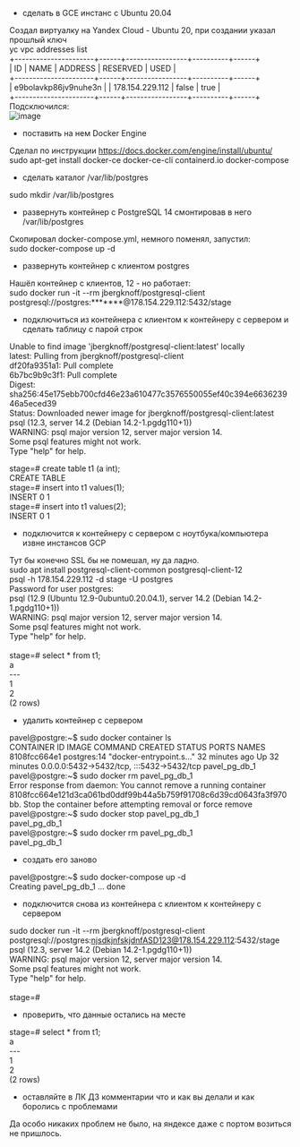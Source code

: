 - сделать в GCE инстанс с Ubuntu 20.04

Создал виртуалку на Yandex Cloud - Ubuntu 20, при создании указал прошлый ключ<BR>
 yc vpc addresses list<BR>
+----------------------+------+-----------------+----------+------+<BR>
|          ID          | NAME |     ADDRESS     | RESERVED | USED |<BR>
+----------------------+------+-----------------+----------+------+<BR>
| e9bolavkp86jv9nuhe3n |      | 178.154.229.112 | false    | true |<BR>
+----------------------+------+-----------------+----------+------+<BR>
 Подсключился:<BR>
  ![image](https://user-images.githubusercontent.com/16693077/158060193-12646254-3c74-4cc5-8eef-1f8e0593e9e1.png)

- поставить на нем Docker Engine
 
 Сделал по инструкции https://docs.docker.com/engine/install/ubuntu/<BR>
 sudo apt-get install docker-ce docker-ce-cli containerd.io docker-compose
- сделать каталог /var/lib/postgres
 
 sudo mkdir /var/lib/postgres
- развернуть контейнер с PostgreSQL 14 смонтировав в него /var/lib/postgres
 
 Скопировал docker-compose.yml, немного поменял, запустил:<BR>
 sudo docker-compose up -d
- развернуть контейнер с клиентом postgres
 
 Нашёл контейнер с клиентов, 12 - но работает:<BR>
 sudo docker run -it --rm jbergknoff/postgresql-client postgresql://postgres:*******@178.154.229.112:5432/stage 
- подключиться из контейнера с клиентом к контейнеру с сервером и сделать таблицу с парой строк

 Unable to find image 'jbergknoff/postgresql-client:latest' locally<BR>
latest: Pulling from jbergknoff/postgresql-client<BR>
df20fa9351a1: Pull complete<BR>
6b7bc9b9c3f1: Pull complete<BR>
Digest: sha256:45e175ebb700cfd46e23a610477c3576550055ef40c394e663623946a5eced39<BR>
Status: Downloaded newer image for jbergknoff/postgresql-client:latest<BR>
psql (12.3, server 14.2 (Debian 14.2-1.pgdg110+1))<BR>
WARNING: psql major version 12, server major version 14.<BR>
         Some psql features might not work.<BR>
Type "help" for help.<BR>

stage=# create table t1 (a int);<BR>
CREATE TABLE<BR>
stage=# insert into t1 values(1);<BR>
INSERT 0 1<BR>
stage=# insert into t1 values(2);<BR>
INSERT 0 1<BR>

- подключится к контейнеру с сервером с ноутбука/компьютера извне инстансов GCP

Тут бы конечно SSL бы не помешал, ну да ладно.<BR>
sudo apt install postgresql-client-common postgresql-client-12<BR>
psql -h 178.154.229.112 -d stage -U postgres<BR>
Password for user postgres:<BR>
psql (12.9 (Ubuntu 12.9-0ubuntu0.20.04.1), server 14.2 (Debian 14.2-1.pgdg110+1))<BR>
WARNING: psql major version 12, server major version 14.<BR>
         Some psql features might not work.<BR>
Type "help" for help.<BR>
<BR>
stage=# select * from t1;<BR>
 a<BR>
---<BR>
 1<BR>
 2<BR>
(2 rows)<BR>

- удалить контейнер с сервером

pavel@postgre:~$ sudo docker container ls<BR>
CONTAINER ID   IMAGE         COMMAND                  CREATED          STATUS          PORTS                                       NAMES<BR>
8108fcc664e1   postgres:14   "docker-entrypoint.s…"   32 minutes ago   Up 32 minutes   0.0.0.0:5432->5432/tcp, :::5432->5432/tcp   pavel_pg_db_1<BR>
pavel@postgre:~$ sudo docker rm pavel_pg_db_1<BR>
Error response from daemon: You cannot remove a running container 8108fcc664e121d3ca061bd0ddf99b44a5b759f91708c6d39cd0643fa3f970bb. Stop the container before attempting removal or force remove<BR>
pavel@postgre:~$ sudo docker stop pavel_pg_db_1<BR>
pavel_pg_db_1<BR>
pavel@postgre:~$ sudo docker rm pavel_pg_db_1<BR>
pavel_pg_db_1<BR>

- создать его заново
 
pavel@postgre:~$ sudo docker-compose up -d<BR>
Creating pavel_pg_db_1 ... done
- подключится снова из контейнера с клиентом к контейнеру с сервером
 
sudo docker run -it --rm jbergknoff/postgresql-client postgresql://postgres:njsdkjnfskjdnfASD123@178.154.229.112:5432/stage<BR>
psql (12.3, server 14.2 (Debian 14.2-1.pgdg110+1))<BR>
WARNING: psql major version 12, server major version 14.<BR>
         Some psql features might not work.<BR>
Type "help" for help.<BR>
<BR>
stage=# <BR>


- проверить, что данные остались на месте

 stage=# select * from t1;<BR>
 a<BR>
---<BR>
 1<BR>
 2<BR>
(2 rows)<BR>

- оставляйте в ЛК ДЗ комментарии что и как вы делали и как боролись с проблемами

 Да особо никаких проблем не было, на яндексе даже с портом возиться не пришлось.
